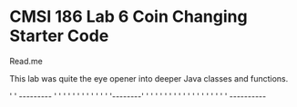 # CMSI 186 Lab 6 Coin Changing Starter Code

Read.me

This lab was quite the eye opener into deeper Java classes and functions.


'        '        ---------
'        '            '
'        '            '
'        '            '
'        '            '
'--------'            '
'        '            '
'        '            '
'        '            '
'        '            '
'        '            '
'        '        ----------
